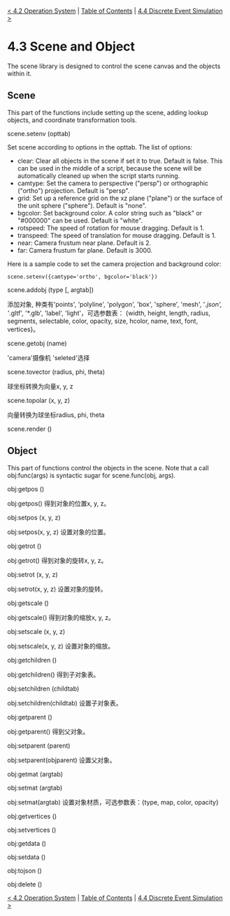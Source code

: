 [< 4.2 Operation System](4.2_operation_system.md) | [Table of Contents](readme.md) | [4.4 Discrete Event Simulation >](4.4_discrete_event_simulation.md)

# 4.3 Scene and Object
The scene library is designed to control the scene canvas and the objects within it.

## Scene
This part of the functions include setting up the scene, adding lookup objects, and coordinate transformation tools.

<a id='scene.setenv'> scene.setenv (opttab) </a>

Set scene according to options in the opttab. The list of options:
- clear: Clear all objects in the scene if set it to true. Default is false. This can be used in the middle of a script, because the scene will be automatically cleaned up when the script starts running.
- camtype: Set the camera to perspective ("persp") or orthographic ("ortho") projection. Default is "persp".
- grid: Set up a reference grid on the xz plane ("plane") or the surface of the unit sphere ("sphere"). Default is "none".
- bgcolor: Set background color. A color string such as "black" or "#000000" can be used. Default is "white".
- rotspeed: The speed of rotation for mouse dragging. Default is 1.
- transpeed: The speed of translation for mouse dragging. Default is 1.
- near: Camera frustum near plane. Default is 2.
- far: Camera frustum far plane. Default is 3000.

Here is a sample code to set the camera projection and background color:
```
scene.setenv({camtype='ortho', bgcolor='black'})
```

<a id='scene.addobj'> scene.addobj (type [, argtab]) </a>

添加对象, 种类有'points', 'polyline', 'polygon', 'box', 'sphere', 'mesh', '*.json', '*.gltf', '*.glb', 'label', 'light'，可选参数表： {width, height, length, radius, segments, selectable, color, opacity, size, hcolor, name, text, font, vertices}。

<a id='scene.getobj'> scene.getobj (name) </a>

'camera'摄像机 'seleted'选择

<a id='scene.tovector'> scene.tovector (radius, phi, theta) </a>

球坐标转换为向量x, y, z

<a id='scene.topolar'> scene.topolar (x, y, z) </a>

向量转换为球坐标radius, phi, theta

<a id='scene.render'> scene.render () </a>


## Object
This part of functions control the objects in the scene. Note that a call obj:func(args) is syntactic sugar for scene.func(obj, args).

<a id='obj:getpos()'> obj:getpos () </a>

obj:getpos() 得到对象的位置x, y, z。

<a id='obj:setpos()'> obj:setpos (x, y, z) </a>

obj:setpos(x, y, z) 设置对象的位置。

<a id='obj:getrot'> obj:getrot () </a>

obj:getrot() 得到对象的旋转x, y, z。

<a id='obj:setrot'> obj:setrot (x, y, z) </a>

obj:setrot(x, y, z) 设置对象的旋转。

<a id='obj:getscale'> obj:getscale () </a>

obj:getscale() 得到对象的缩放x, y, z。

<a id='obj:setscale'> obj:setscale (x, y, z) </a>

obj:setscale(x, y, z) 设置对象的缩放。

<a id='obj:getchildren'> obj:getchildren () </a>

obj:getchildren() 得到子对象表。

<a id='obj:setchildren'> obj:setchildren (childtab) </a>

obj:setchildren(childtab) 设置子对象表。

<a id='obj:getparent'> obj:getparent () </a>

obj:getparent() 得到父对象。

<a id='obj:setparent'> obj:setparent (parent) </a>

obj:setparent(objparent) 设置父对象。

<a id='obj:getmat'> obj:getmat (argtab) </a>

<a id='obj:setmat'> obj:setmat (argtab) </a>

obj:setmat(argtab) 设置对象材质，可选参数表：{type, map, color, opacity}

<a id='obj:getvertices'> obj:getvertices () </a>

<a id='obj:setvertices'> obj:setvertices () </a>

<a id='obj:getdata'> obj:getdata () </a>

<a id='obj:setdata'> obj:setdata () </a>

<a id='obj:tojson'> obj:tojson () </a>

<a id='obj:delete'> obj:delete () </a>

[< 4.2 Operation System](4.2_operation_system.md) | [Table of Contents](readme.md) | [4.4 Discrete Event Simulation >](4.4_discrete_event_simulation.md)